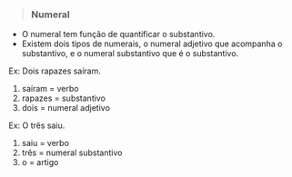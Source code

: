 > ### Numeral
* O numeral tem função de quantificar o substantivo.
* Existem dois tipos de numerais, o numeral adjetivo que acompanha o substantivo, e o numeral substantivo que é o substantivo. 

Ex: Dois rapazes saíram.
1. saíram = verbo
2. rapazes = substantivo
3. dois = numeral adjetivo

Ex: O três saiu.
1. saiu = verbo
2. três = numeral substantivo
3. o = artigo